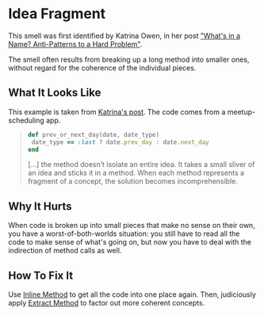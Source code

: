 # Idea Fragment

This smell was first identified by Katrina Owen, in her post
["What's in a Name? Anti-Patterns to a Hard
Problem"](https://www.sitepoint.com/whats-in-a-name-anti-patterns-to-a-hard-problem/).

The smell often results from breaking up a long method into
smaller ones, without regard for the coherence of the
individual pieces.

## What It Looks Like

This example is taken from [Katrina's
post](https://www.sitepoint.com/whats-in-a-name-anti-patterns-to-a-hard-problem/).
The code comes from a meetup-scheduling app.

> ```ruby
> def prev_or_next_day(date, date_type)
>  date_type == :last ? date.prev_day : date.next_day
> end
> ```
>
> [...] the method doesn’t
> isolate an entire idea. It takes a small sliver of an idea
> and sticks it in a method. When each method represents a
> fragment of a concept, the solution becomes
> incomprehensible.

## Why It Hurts

When code is broken up into small pieces that make no sense
on their own, you have a worst-of-both-worlds situation: you
still have to read all the code to make sense of what's
going on, but now you have to deal with the indirection of
method calls as well.

## How To Fix It

Use [Inline Method](../refactorings/inline-method.md) to get
all the code into one place again. Then, judiciously apply
[Extract Method](../refactorings/extract-method.md) to
factor out more coherent concepts.
